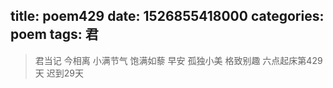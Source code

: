 title: poem429
date: 1526855418000
categories: poem
tags: 君
---
> 君当记
今相离
小满节气
饱满如藜
早安
孤独小美
格致别趣
六点起床第429天 迟到29天